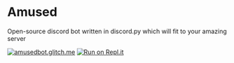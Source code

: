 # Amused
Open-source discord bot written in discord.py which will fit to your amazing server

<a href="http://amusedbot.glitch.me/webpage.html"> <img src="https://img.shields.io/static/v1?label=Web&message=amusedbot.glitch.me&color=6364b4&style=venrav" alt="amusedbot.glitch.me"></a> 
[![Run on Repl.it](https://repl.it/badge/github/Pitisko/Amused)](https://repl.it/github/Pitisko/Amused)
